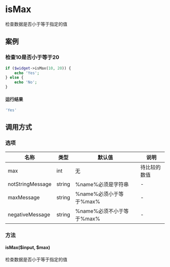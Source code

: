 isMax
=====

检查数据是否小于等于指定的值

案例
----

### 检查10是否小于等于20
```php
if ($widget->isMax(10, 20)) {
    echo 'Yes';
} else {
    echo 'No';
}
```

#### 运行结果
```php
'Yes'
```

调用方式
--------

### 选项

| 名称              | 类型    | 默认值                             | 说明                 |
|-------------------|---------|------------------------------------|----------------------|
| max               | int     | 无                                 | 待比较的数值         |
| notStringMessage  | string  | %name%必须是字符串                 | -                    |
| maxMessage        | string  | %name%必须小于等于%max%            | -                    |
| negativeMessage   | string  | %name%必须不小于等于%max%          | -                    |

### 方法

#### isMax($input, $max)
检查数据是否小于等于指定的值